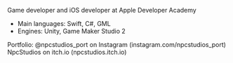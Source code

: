 Game developer and iOS developer at Apple Developer Academy
  - Main languages: Swift, C#, GML
  - Engines: Unity, Game Maker Studio 2

Portfolio: 
@npcstudios_port on Instagram (instagram.com/npcstudios_port)
NpcStudios on itch.io (npcstudios.itch.io)


